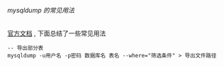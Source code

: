 ###### mysqldump 的常见用法
[官方文档](https://dev.mysql.com/doc/refman/5.7/en/mysqldump.html) , 下面总结了一些常见用法 
~~~
-- 导出部分表
mysqldump -u用户名 -p密码 数据库名 表名 --where="筛选条件" > 导出文件路径
~~~